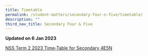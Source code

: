 ```yaml
---
title: Timetable
permalink: /student-matters/secondary-four-n-five/timetable/
description: ""
third_nav_title: Secondary Four & Five
---
```

<p><strong>Updated on 6 Jan 2023</strong>
	
[NSS Term 2 2023 Time-Table for Secondary 4E5N](/files/NSS%20Term%202%202023%20Time-Table%20for%20Secondary%204E5N.pdf)